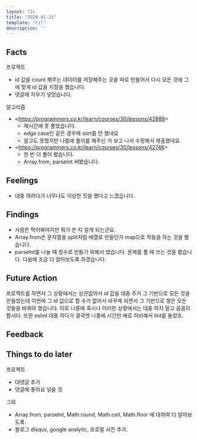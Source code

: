 ```yaml
---
layout: TIL
title: "2020-01-31"
template: "til"
description: ''
---
```


## Facts

프로젝트

- id 값을 count 해주는 데이터를 저장해주는 곳을 따로 만들어서 다시 모든 것에 그에 맞게 id 값을 지정을 했습니다.
- 댓글에 지우기 넣었습니다.

알고리즘

- &lt;https://programmers.co.kr/learn/courses/30/lessons/42889&gt;
  - 제시간에 못 풀었습니다.
  - edge case인 같은 경우에 sort를 안 했네요
  - 알고도 못했지만 나중에 풀이를 해주신 거 보고 나서 수정해서 제출했네요.
- &lt;https://programmers.co.kr/learn/courses/30/lessons/42746&gt;
  - 한 번 더 풀어 봤습니다.
  - Array.from, parseInt 써봤습니다.

## Feelings

- 대충 하려다가 너무나도 이상한 짓을 했다고 느꼈습니다.  

## Findings

- 사람은 먹어봐야지만 뭐가 쓴 지 알게 되는군요.
- Array.from은 문자열을 split처럼 배열로 만들던가 map으로 작동을 하는 것을 봤습니다.
- parseInt를 나눌 때 정수로 만들기 위해서 썼습니다. 문제를 풀 때 쓰는 것을 봤습니다. 다음에 조금 더 알아보도록 하겠습니다.

## Future Action

프로젝트를 하면서 그 상황에서는 상관없어서 id 값을 대충 주거 그 기반으로 모든 것을 만들었는데 이번에 그 id 값으로 할 수가 없어서 바꾸게 되면서 그 기반으로 쌓은 모든 것들을 바꿔야 했습니다. 이로 나중에 혹시나 이러한 상황에서는 대충 하지 말고 꼼꼼히 합시다. 또한 eslint 대충 하다가 결국엔 나중에 시간만 배로 허비해서 lint를 돌렸죠.

## Feedback

## Things to do later

프로젝트

- 대댓글 추가
- 댓글에 좋아요 넣을 것

그외

- Array.from, parseInt, Math.round, Math.ceil, Math.floor 에 대하여 더 알아보도록.  
- 블로그 disqus, google analytic, 프로필 사진 추가.  